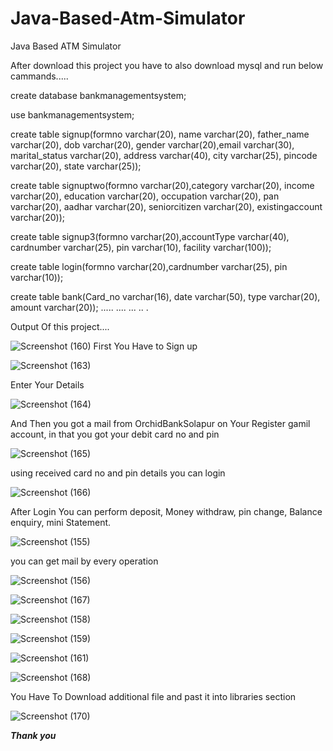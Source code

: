 # Java-Based-Atm-Simulator
Java Based ATM Simulator 

After download this project you have to also download mysql and run below cammands.....

create database bankmanagementsystem;

use bankmanagementsystem; 

create table signup(formno varchar(20), name varchar(20), father_name varchar(20), dob varchar(20), gender varchar(20),email varchar(30), 
marital_status varchar(20), address varchar(40), city varchar(25), pincode varchar(20), state varchar(25));


create table signuptwo(formno varchar(20),category varchar(20), income varchar(20), education varchar(20), occupation varchar(20), pan varchar(20), aadhar varchar(20), seniorcitizen varchar(20), existingaccount varchar(20));


create table signup3(formno varchar(20),accountType varchar(40), cardnumber varchar(25), pin varchar(10), facility varchar(100)); 


create table login(formno varchar(20),cardnumber varchar(25), pin varchar(10));


create table bank(Card_no varchar(16), date varchar(50), type varchar(20), amount varchar(20));
.....
....
...
..
.

Output Of this project....

![Screenshot (160)](https://github.com/attarhabiballha/Java-Based-Atm-Simulator/assets/68630719/ceb6395d-10ad-4e55-9860-3a96a859bcde)
First You Have to Sign up 

![Screenshot (163)](https://github.com/attarhabiballha/Java-Based-Atm-Simulator/assets/68630719/279fff30-7d65-4930-98be-29234e3ac520)

Enter Your Details 


![Screenshot (164)](https://github.com/attarhabiballha/Java-Based-Atm-Simulator/assets/68630719/03f038a2-320f-4f67-9fcf-34cb2c44d696)

And Then you got a mail from OrchidBankSolapur on Your Register gamil account, in that you got your debit card no and pin 


![Screenshot (165)](https://github.com/attarhabiballha/Java-Based-Atm-Simulator/assets/68630719/448ae26f-d6b6-4e2c-badb-b968d0cc0183)


using received card no and pin details you can login 


![Screenshot (166)](https://github.com/attarhabiballha/Java-Based-Atm-Simulator/assets/68630719/0ed7e26f-999f-4013-9154-2eaf6e451ccf)

After Login You can perform deposit, Money withdraw, pin change, Balance enquiry, mini Statement.


![Screenshot (155)](https://github.com/attarhabiballha/Java-Based-Atm-Simulator/assets/68630719/d15dbd61-86e9-4c17-b6f5-124a12c86cae)


you can get mail by every operation 


![Screenshot (156)](https://github.com/attarhabiballha/Java-Based-Atm-Simulator/assets/68630719/72ff95c7-42b9-44fb-b058-ec296ad9fb05)



![Screenshot (167)](https://github.com/attarhabiballha/Java-Based-Atm-Simulator/assets/68630719/48bcd215-0315-48be-acf0-16e5ade61122)


![Screenshot (158)](https://github.com/attarhabiballha/Java-Based-Atm-Simulator/assets/68630719/e6be6d49-6786-45ec-bd80-eaf5d4b9a4a5)



![Screenshot (159)](https://github.com/attarhabiballha/Java-Based-Atm-Simulator/assets/68630719/a6943423-55ab-4f09-b3ef-050328779a8a)




![Screenshot (161)](https://github.com/attarhabiballha/Java-Based-Atm-Simulator/assets/68630719/fda43377-0fe1-46a0-99d9-6b19be88dd01)




![Screenshot (168)](https://github.com/attarhabiballha/Java-Based-Atm-Simulator/assets/68630719/ba3d554f-b025-4b09-aa5e-0ce74b459fb0)



You Have To Download additional file and past it into libraries section 

![Screenshot (170)](https://github.com/attarhabiballha/Java-Based-Atm-Simulator/assets/68630719/81131e72-60d1-4954-92f3-151c069b2a4b)


*********************************************************Thank you*********************************************************
